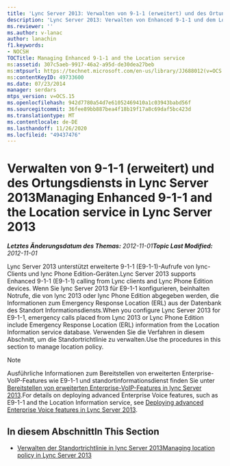 ```yaml
---
title: 'Lync Server 2013: Verwalten von 9-1-1 (erweitert) und des Ortungsdiensts'
description: 'Lync Server 2013: Verwalten von Enhanced 9-1-1 und dem Location-Service.'
ms.reviewer: ''
ms.author: v-lanac
author: lanachin
f1.keywords:
- NOCSH
TOCTitle: Managing Enhanced 9-1-1 and the Location service
ms:assetid: 307c5aeb-9917-46a2-a95d-de30dea27beb
ms:mtpsurl: https://technet.microsoft.com/en-us/library/JJ688012(v=OCS.15)
ms:contentKeyID: 49733600
ms.date: 07/23/2014
manager: serdars
mtps_version: v=OCS.15
ms.openlocfilehash: 942d7780a54d7e61052469410a1c03943babd56f
ms.sourcegitcommit: 36fee89bb887bea4f18b19f17a8c69daf5bc423d
ms.translationtype: MT
ms.contentlocale: de-DE
ms.lasthandoff: 11/26/2020
ms.locfileid: "49437476"
---
```

# <a name="managing-enhanced-9-1-1-and-the-location-service-in-lync-server-2013"></a><span data-ttu-id="d4fa8-103">Verwalten von 9-1-1 (erweitert) und des Ortungsdiensts in Lync Server 2013</span><span class="sxs-lookup"><span data-stu-id="d4fa8-103">Managing Enhanced 9-1-1 and the Location service in Lync Server 2013</span></span>

<div data-xmlns="http://www.w3.org/1999/xhtml">

<div class="topic" data-xmlns="http://www.w3.org/1999/xhtml" data-msxsl="urn:schemas-microsoft-com:xslt" data-cs="https://msdn.microsoft.com/">

<div data-asp="https://msdn2.microsoft.com/asp">



</div>

<div id="mainSection">

<div id="mainBody"><span data-ttu-id="d4fa8-104">

<span> </span></span><span class="sxs-lookup"><span data-stu-id="d4fa8-104">

<span> </span></span></span>

<span data-ttu-id="d4fa8-105">_**Letztes Änderungsdatum des Themas:** 2012-11-01_</span><span class="sxs-lookup"><span data-stu-id="d4fa8-105">_**Topic Last Modified:** 2012-11-01_</span></span>

<span data-ttu-id="d4fa8-106">Lync Server 2013 unterstützt erweiterte 9-1-1 (E9-1-1)-Aufrufe von lync-Clients und lync Phone Edition-Geräten.</span><span class="sxs-lookup"><span data-stu-id="d4fa8-106">Lync Server 2013 supports Enhanced 9-1-1 (E9-1-1) calling from Lync clients and Lync Phone Edition devices.</span></span> <span data-ttu-id="d4fa8-107">Wenn Sie lync Server 2013 für E9-1-1 konfigurieren, beinhalten Notrufe, die von lync 2013 oder lync Phone Edition abgegeben werden, die Informationen zum Emergency Response Location (ERL) aus der Datenbank des Standort Informationsdiensts.</span><span class="sxs-lookup"><span data-stu-id="d4fa8-107">When you configure Lync Server 2013 for E9-1-1, emergency calls placed from Lync 2013 or Lync Phone Edition include Emergency Response Location (ERL) information from the Location Information service database.</span></span> <span data-ttu-id="d4fa8-108">Verwenden Sie die Verfahren in diesem Abschnitt, um die Standortrichtlinie zu verwalten.</span><span class="sxs-lookup"><span data-stu-id="d4fa8-108">Use the procedures in this section to manage location policy.</span></span>

<div>


> [!NOTE]  
> <span data-ttu-id="d4fa8-109">Ausführliche Informationen zum Bereitstellen von erweiterten Enterprise-VoIP-Features wie E9-1-1 und standortinformationsdienst finden Sie unter <A href="lync-server-2013-deploying-advanced-enterprise-voice-features.md">Bereitstellen von erweiterten Enterprise-VoIP-Features in lync Server 2013</A>.</span><span class="sxs-lookup"><span data-stu-id="d4fa8-109">For details on deploying advanced Enterprise Voice features, such as E9-1-1 and the Location Information service, see <A href="lync-server-2013-deploying-advanced-enterprise-voice-features.md">Deploying advanced Enterprise Voice features in Lync Server 2013</A>.</span></span>



</div>

<div>

## <a name="in-this-section"></a><span data-ttu-id="d4fa8-110">In diesem Abschnitt</span><span class="sxs-lookup"><span data-stu-id="d4fa8-110">In This Section</span></span>

  - [<span data-ttu-id="d4fa8-111">Verwalten der Standortrichtlinie in lync Server 2013</span><span class="sxs-lookup"><span data-stu-id="d4fa8-111">Managing location policy in Lync Server 2013</span></span>](lync-server-2013-managing-location-policy.md)

<span data-ttu-id="d4fa8-112"></div>

</div>

<span> </span>

</div>

</div>

</span><span class="sxs-lookup"><span data-stu-id="d4fa8-112"></div>

</div>

<span> </span>

</div>

</div>

</span></span></div>

